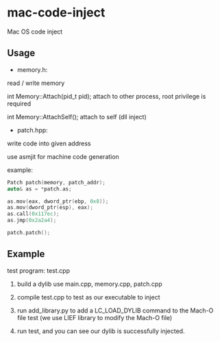 # mac-code-inject
Mac OS code inject

## Usage

* memory.h:

read / write memory

int Memory::Attach(pid_t pid); attach to other process, root privilege is required

int Memory::AttachSelf(); attach to self (dll inject)

* patch.hpp:

write code into given address

use asmjit for machine code generation

example:

``` c++
Patch patch(memory, patch_addr);
auto& as = *patch.as;

as.mov(eax, dword_ptr(ebp, 0x8));
as.mov(dword_ptr(esp), eax);
as.call(0x117ec);
as.jmp(0x2a2a4);

patch.patch();
```

## Example

test program: test.cpp

1. build a dylib use main.cpp, memory.cpp, patch.cpp

2. compile test.cpp to test as our executable to inject

3. run add_library.py to add a LC_LOAD_DYLIB command to the Mach-O file test (we use LIEF library to modify the Mach-O file)

4. run test, and you can see our dylib is successfully injected.

